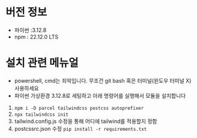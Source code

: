 # 버전 정보
- 파이썬 :3.12.8
- npm : 22.12.0 LTS

# 설치 관련 메뉴얼
- powershell, cmd는 죄악입니다. 무조건 git bash 혹은 터미널(윈도우 터미널 X) 사용하세요
- 파이썬 가상환경 3.12.8로 세팅하고 아래 명령어를 실행해서 모듈을 설치합니다

1. `npm i -D parcel tailwindcss postcss autoprefixer`
2. `npx tailwindcss init`
3. tailwind.config.js 수정을 통해 어디에 tailwind를 적용할지 정함
4. postcssrc.json 수정
`pip install -r requirements.txt`